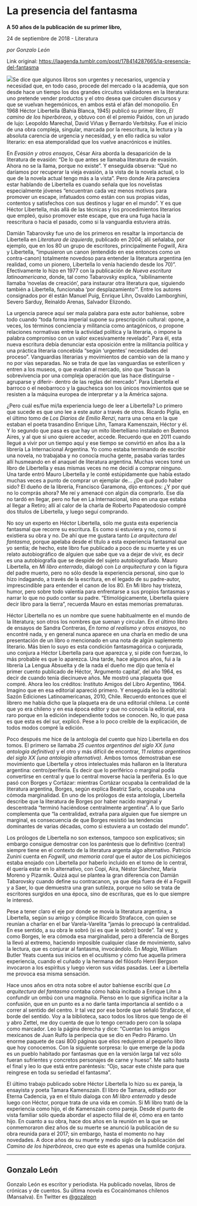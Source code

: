 # La presencia del fantasma

**A 50 años de la publicación de su primer libro,**

24 de septiembre de 2018 - Literatura

_por Gonzalo León_

Link original: https://laagenda.tumblr.com/post/178414287665/la-presencia-del-fantasma

![](https://64.media.tumblr.com/81e527b89a3f893db24f1f85896e41b9/tumblr_inline_pfl9frQj9a1t6q87u_500.jpg)Se dice que algunos libros son urgentes y necesarios, urgencia y necesidad que, en todo caso, procede del mercado o la academia, que son desde hace un tiempo los dos grandes circuitos validadores en la literatura: uno pretende vender productos y el otro desea que circulen discursos y que se vuelvan hegemónicos, en ambos está el afán del monopolio. En 1968 Héctor Libertella (Bahía Blanca, 1945) publicó su primer libro, *El camino de los hiperbóreos*, y obtuvo con él el premio Paidós, con un jurado de lujo: Leopoldo Marechal, David Viñas y Bernardo Verbitsky. Fue el inicio de una obra compleja, singular, marcada por la reescritura, la lectura y la absoluta carencia de urgencia y necesidad, y en ello radica su valor literario: en esa atemporalidad que los vuelve anacrónicos e inútiles. 


En *Evasión y otros ensayos*, César Aira aborda la desaparición de la literatura de evasión: “De lo que antes se llamaba literatura de evasión. Ahora no se la llama, porque no existe”. Y enseguida observa: “Qué no daríamos por recuperar la vieja evasión, a la vista de la novela actual, o lo que de la novela actual tengo más a la vista”. Pero donde Aira pareciera estar hablando de Libertella es cuando señala que los novelistas especialmente jóvenes “encuentran cada vez menos motivos para promover un escape, infatuados como están con sus propias vidas, contentos y satisfechos con sus destinos y lugar en el mundo”. Y es que Héctor Libertella, más allá de las técnicas y los procedimientos literarios que empleó, quiso promover este escape, que era una fuga hacia la reescritura o hacia el pasado, como si la vanguardia estuviera atrás.


Damián Tabarovsky fue uno de los primeros en resaltar la importancia de Libertella en *Literatura de izquierda*, publicado en 2004; allí señalaba, por ejemplo, que en los 80 un grupo de escritores, principalmente Fogwill, Aira y Libertella, “impusieron un canon (entendido en ese entonces como un contra-canon) totalmente novedoso para entender la literatura argentina (en realidad, como un pionero, Libertella lo venía haciendo desde los 70)”. Efectivamente lo hizo en 1977 con la publicación de *Nueva escritura latinoamericana*, donde, tal como Tabarovsky explica, “sibilinamente llamaba ‘novelas de creación’, para instaurar otra literatura que, siguiendo también a Libertella, funcionaba ‘por desplazamiento’”. Entre los autores consignados por él están Manuel Puig, Enrique Lihn, Osvaldo Lamborghini, Severo Sarduy, Reinaldo Arenas, Salvador Elizondo.


La urgencia parece aquí ser mala palabra para este autor bahiense, sobre todo cuando “toda forma imperial supone su prescripción cultural: opone, a veces, los términos conciencia y militancia como antagónicos, o propone relaciones normativas entre la actividad política y la literaria, o impone la palabra compromiso con un valor excesivamente revelado”. Para él, esta nueva escritura debía denunciar esta oposición entre la militancia política y una práctica literaria concebida “según ‘urgentes’ necesidades del proceso”. Vanguardias literarias y movimientos de cambio van de la mano y no por vías separadas. No se trata de que las vanguardias se esterilicen y entren a los museos, o que evadan al mercado, sino que “buscan la sobrevivencia por una compleja operación que las hace distinguirse -agruparse y diferir- dentro de las reglas del mercado”. Para Libertella el barroco o el neobarroco y la gauchesca son los únicos movimientos que se resisten a la máquina europea de interpretar y a la América sajona.


¿Pero cuál es/fue mi/la experiencia luego de leer a Libertella? Lo primero que sucede es que uno lee a este autor a través de otros. Ricardo Piglia, en el último tomo de *Los Diarios de Emilio Renzi*, narra una cena en la que estaban el poeta trasandino Enrique Lihn, Tamara Kamenszain, Héctor y él. Y lo segundo que pasa es que hay un mito libertelliano instalado en Buenos Aires, y al que si uno quiere acceder, accede. Recuerdo que en 2011 cuando llegué a vivir por un tiempo aquí y ese tiempo se convirtió en años iba a la librería La Internacional Argentina. Yo como estaba terminando de escribir una novela, no trabajaba y no conocía mucha gente, pasaba varias tardes allí husmeando en el anaquel de literatura argentina. Muchas veces tomé un libro de Libertella y esas mismas veces no me decidí a comprar ninguno. Una tarde entró Mauro Libertella y le conté estúpidamente que había estado muchas veces a punto de comprar un ejemplar de… ¿De qué pudo haber sido? El dueño de la librería, Francisco Garamona, dijo entonces: ¿Y por qué no lo comprás ahora? Me reí y amenacé con algún día comprarlo. Ese día no tardó en llegar, pero no fue en La Internacional, sino en una que estaba al llegar a Retiro; allí al calor de la charla de Roberto Papateodosio compré dos títulos de Libertella, y luego seguí comprando.


No soy un experto en Héctor Libertella, sólo me gusta esta experiencia fantasmal que recorre su escritura. Es como si estuviera y no, como si existiera su obra y no. De ahí que me gustara tanto *La arquitectura del fantasma*, porque apelaba desde el título a esta experiencia fantasmal que yo sentía; de hecho, este libro fue publicado a poco de su muerte y es un relato autobiográfico de alguien que sabe que va a dejar de vivir, es decir es una autobiografía que se despide del sujeto autobiografiado. Mauro Libertella, en *Mi libro enterrado*, dialogó con *La arquitectura* y con la figura del padre muerto, pero no sólo desde la experiencia personal, sino que lo hizo indagando, a través de la escritura, en el legado de su padre-autor, imprescindible para entender el canon de los 80. En Mi libro hay tristeza, humor, pero sobre todo valentía para enfrentarse a sus propios fantasmas y narrar lo que no pudo contar su padre. “Etimológicamente, Libertella quiere decir libro para la tierra”, recuerda Mauro en estas memorias prematuras.


Héctor Libertella no es un nombre que suene habitualmente en el mundo de la literatura; son otros los nombres que suenan y circulan. En el último libro de ensayos de Sandra Contreras, *En torno al realismo y otros ensayos*, no encontré nada, y en general nunca aparece en una charla en medio de una presentación de un libro o mencionado en una nota de algún suplemento literario. Más bien lo suyo es esta condición fantasmagórica o conjurada, uno conjura a Héctor Libertella para que aparezca y, si pide con fuerzas, lo más probable es que lo aparezca. Una tarde, hace algunos años, fui a la librería La Lengua Absuelta y de la nada el dueño me dijo que tenía el primer cuento publicado de Héctor, ‘Argumento capital’, del año 1964, es decir de cuando tenía diecinueve años. Me mostró una plaqueta que compré. Ahora leo los créditos: Instituto Amigos del Libro Argentino, 1964. Imagino que en esa editorial apareció primero. Y enseguida leo la editorial: Sazón Ediciones Latinoamericanas, 2010, Chile. Recuerdo entonces que el librero me había dicho que la plaqueta era de una editorial chilena. Le conté que yo era chileno y en esa época editor y que no conocía la editorial, era raro porque en la edición independiente todos se conocen. No, lo que pasa es que esta es del sur, explicó. Pese a lo poco creíble de la explicación, de todos modos compré la edición.


Poco después me hice de la antología del cuento que hizo Libertella en dos tomos. El primero se llamaba *25 cuentos argentinos del siglo XX (una antología definitiva)* y el otro y más difícil de encontrar, *11 relatos argentinos del siglo XX (una antología alternativa)*. Ambos tomos demostraban ese movimiento que Libertella y otros intelectuales más hallaron en la literatura argentina: centro/periferia. Es decir que lo periférico o marginal podía convertirse en central y que lo central moverse hacia la periferia. Es lo que pasó con Borges y Cortázar: mientras Cortázar ocupaba la centralidad de la literatura argentina, Borges, según explica Beatriz Sarlo, ocupaba una cómoda marginalidad. En uno de los prólogos de esta antología, Libertella describe que la literatura de Borges por haber nacido marginal y descentrada “terminó haciéndose centralmente argentina”. A lo que Sarlo complementa que “la centralidad, extraña para alguien que fue siempre un marginal, es consecuencia de que Borges resistió las tendencias dominantes de varias décadas, como si estuviera a un costado del mundo”.


Los prólogos de Libertella no son extensos, tampoco son explicativos; sin embargo consigue demostrar con los paréntesis que lo definitivo (central) siempre tiene en el contexto de la literatura argenta algo alternativo. Patricio Zunini cuenta en *Fogwill, una memoria coral* que el autor de Los pichiciegos estaba enojado con Libertella por haberlo incluido en el tomo de lo central, él quería estar en lo alternativo, con Copi, Aira, Néstor Sánchez, María Moreno y Pizarnik. Quizá aquí se plantea la gran diferencia con Damián Tabarovsky cuando define su contracanon, ya que deja fuera de él a Fogwill y a Saer, lo que demuestra una gran sutileza, porque no sólo se trata de escritores surgidos en una época, sino de escrituras, que es lo que siempre le interesó.


Pese a tener claro el eje por donde se movía la literatura argentina, a Libertella, según su amigo y cómplice Ricardo Strafacce, con quien se reunían a charlar en el bar Varela-Varelita “jamás lo preocupó la centralidad. En ese sentido, a su obra le sobró (si es que le sobró) borde”. Tal vez y, como Borges, le era cómoda esa marginalidad, pero a diferencia de Borges la llevó al extremo, haciendo imposible cualquier clase de movimiento, salvo la lectura, que es conjurar al fantasma, invocándolo. En *Magia*, William Butler Yeats cuenta sus inicios en el ocultismo y cómo fue aquella primera experiencia, cuando el cuñado y la hermana del filósofo Henri Bergson invocaron a los espíritus y luego vieron sus vidas pasadas. Leer a Libertella me provoca esa misma sensación.


Hace unos años en otra nota sobre el autor bahiense escribí que *La arquitectura del fantasma* contaba cómo había incitado a Enrique Lihn a confundir un ombú con una magnolia. Pienso en lo que significa incitar a la confusión, que en un punto es a no darle tanta importancia al sentido o a correr al sentido del centro. Ir tal vez por ese borde que señaló Strafacce, el borde del sentido. Voy a la biblioteca, saco todos los libros que tengo de él y abro Zettel, me doy cuenta de que lo tengo cerrado pero con la solapa como marcador. Leo la página derecha y dice: “Cuentan los amigos mexicanos de Juan Rulfo la peripecia que se dio en Pedro Páramo. Un enorme paquete de casi 800 páginas que ellos redujeron al pequeño libro que hoy conocemos. Con la siguiente sorpresa: lo que emerge de la poda es un pueblo habitado por fantasmas que en la versión larga tal vez sólo fueran sufrientes y concretos personajes de carne y hueso”. Me salto hasta el final y leo lo que está entre paréntesis: “Ojo, sacar este chiste para que reingrese en toda su seriedad el fantasma”.


El último trabajo publicado sobre Héctor Libertella lo hizo su ex pareja, la ensayista y poeta Tamara Kamenszain. El libro de Tamara, editado por Eterna Cadencia, ya en el título dialoga con *Mi libro enterrado* y desde luego con Héctor, porque trata de una vida en común. Si Mi libro trató de la experiencia como hijo, el de Kamenszain como pareja. Desde el punto de vista familiar sólo queda abordar el aspecto filial de él, cómo era en tanto hijo. En cuanto a su obra, hace dos años en la reunión en la que se conmemoraron diez años de su muerte se anunció la publicación de su obra reunida para el 2017; sin embargo, hasta el momento no hay novedades. A doce años de su muerte y medio siglo de la publicación del *Camino de los hiperbóreos*, creo que este es apenas una humilde conjura.


  
  


---

Gonzalo León
------------

 Gonzalo León es escritor y periodista. Ha publicado novelas, libros de crónicas y de cuentos. Su última novela es Cocainómanos chilenos (Mansalva). En Twitter es [@gozaleon](https://twitter.com/gozaleon) 

